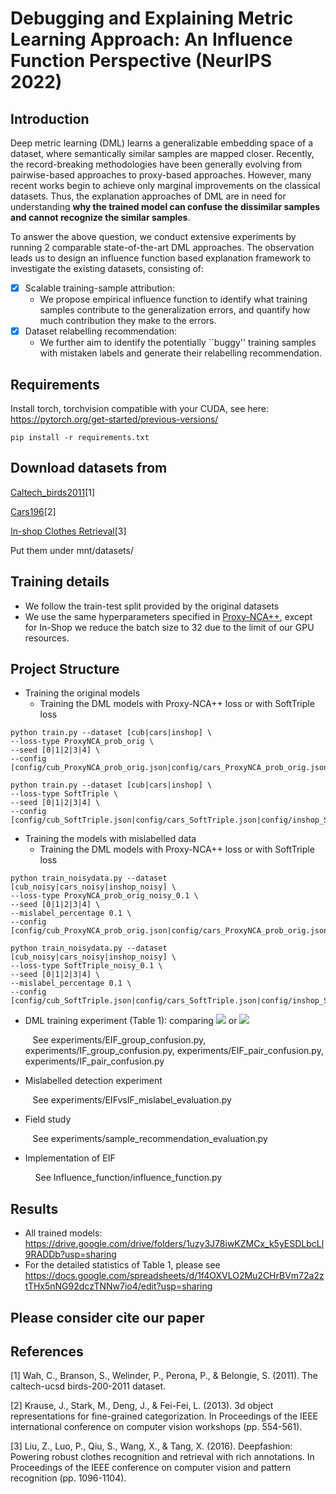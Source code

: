 
Debugging and Explaining Metric Learning Approach: An Influence Function Perspective (NeurIPS 2022)
==============================================================================

## Introduction
Deep metric learning (DML) learns a generalizable embedding space of a dataset,
where semantically similar samples are mapped closer.
Recently, the record-breaking methodologies have been generally evolving from pairwise-based approaches to proxy-based approaches.
However, many recent works begin to achieve only marginal improvements on the classical datasets.
Thus, the explanation approaches of DML are in need for understanding
**why the trained model can confuse the dissimilar samples and cannot recognize the similar samples**.

To answer the above question, we conduct extensive experiments by running 2 comparable state-of-the-art DML approaches.
The observation leads us to design an influence function based explanation framework to investigate the existing datasets, consisting of:
- [x] Scalable training-sample attribution:
    - We propose empirical influence function to identify what training samples contribute to the generalization errors, and quantify how much contribution they make to the errors.
- [x] Dataset relabelling recommendation:
    - We further aim to identify the potentially ``buggy'' training samples with mistaken labels and generate their relabelling recommendation.

## Requirements
Install torch, torchvision compatible with your CUDA, see here: https://pytorch.org/get-started/previous-versions/
```
pip install -r requirements.txt
```

## Download datasets from
[Caltech_birds2011](http://www.vision.caltech.edu/datasets/cub_200_2011/)\[1\]

[Cars196](https://ai.stanford.edu/%7Ejkrause/cars/car_dataset.html)\[2\]

[In-shop Clothes Retrieval](https://mmlab.ie.cuhk.edu.hk/projects/DeepFashion/InShopRetrieval.html)\[3\]

Put them under mnt/datasets/

## Training details
- We follow the train-test split provided by the original datasets
- We use the same hyperparameters specified in [Proxy-NCA++](https://github.com/euwern/proxynca_pp), except for In-Shop we reduce the batch size to 32 due to the limit of our GPU resources.

## Project Structure
- Training the original models
  - Training the DML models with Proxy-NCA++ loss or with SoftTriple loss
```
python train.py --dataset [cub|cars|inshop] \
--loss-type ProxyNCA_prob_orig \
--seed [0|1|2|3|4] \
--config [config/cub_ProxyNCA_prob_orig.json|config/cars_ProxyNCA_prob_orig.json|config/inshop_ProxyNCA_prob_orig.json]
```
```
python train.py --dataset [cub|cars|inshop] \
--loss-type SoftTriple \
--seed [0|1|2|3|4] \
--config [config/cub_SoftTriple.json|config/cars_SoftTriple.json|config/inshop_SoftTriple.json]
```

- Training the models with mislabelled data
  - Training the DML models with Proxy-NCA++ loss or with SoftTriple loss
```
python train_noisydata.py --dataset [cub_noisy|cars_noisy|inshop_noisy] \
--loss-type ProxyNCA_prob_orig_noisy_0.1 \
--seed [0|1|2|3|4] \
--mislabel_percentage 0.1 \
--config [config/cub_ProxyNCA_prob_orig.json|config/cars_ProxyNCA_prob_orig.json|config/inshop_ProxyNCA_prob_orig.json]
```
```
python train_noisydata.py --dataset [cub_noisy|cars_noisy|inshop_noisy] \
--loss-type SoftTriple_noisy_0.1 \
--seed [0|1|2|3|4] \
--mislabel_percentage 0.1 \
--config [config/cub_SoftTriple.json|config/cars_SoftTriple.json|config/inshop_SoftTriple.json]
```

- DML training experiment (Table 1): comparing <img src="https://render.githubusercontent.com/render/math?math=\triangle d(p)"> or <img src="https://render.githubusercontent.com/render/math?math=\triangle d(G_p)">
  
  &nbsp;&nbsp;&nbsp;See experiments/EIF_group_confusion.py, experiments/IF_group_confusion.py, experiments/EIF_pair_confusion.py, experiments/IF_pair_confusion.py

- Mislabelled detection experiment

  &nbsp;&nbsp;&nbsp;See experiments/EIFvsIF_mislabel_evaluation.py

- Field study 

  &nbsp;&nbsp;&nbsp;See experiments/sample_recommendation_evaluation.py

- Implementation of EIF

  &nbsp;&nbsp;&nbsp; See Influence_function/influence_function.py

## Results
- All trained models: https://drive.google.com/drive/folders/1uzy3J78iwKZMCx_k5yESDLbcLl9RADDb?usp=sharing
- For the detailed statistics of Table 1, please see https://docs.google.com/spreadsheets/d/1f4OXVLO2Mu2CHrBVm72a2ztTHx5nNG92dczTNNw7io4/edit?usp=sharing

## Please consider cite our paper

## References
[1] Wah, C., Branson, S., Welinder, P., Perona, P., & Belongie, S. (2011). The caltech-ucsd birds-200-2011 dataset.

[2] Krause, J., Stark, M., Deng, J., & Fei-Fei, L. (2013). 3d object representations for fine-grained categorization. In Proceedings of the IEEE international conference on computer vision workshops (pp. 554-561).

[3] Liu, Z., Luo, P., Qiu, S., Wang, X., & Tang, X. (2016). Deepfashion: Powering robust clothes recognition and retrieval with rich annotations. In Proceedings of the IEEE conference on computer vision and pattern recognition (pp. 1096-1104).
